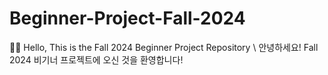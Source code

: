 # Beginner-Project-Fall-2024
👋🏻 Hello, This is the Fall 2024 Beginner Project Repository \\
안녕하세요! Fall 2024 비기너 프로젝트에 오신 것을 환영합니다!
